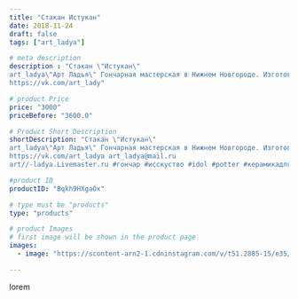 ```yaml
---
title: "Стакан Истукан"
date: 2018-11-24
draft: false
tags: ["art_ladya"]

# meta description
description : "Стакан \"Истукан\"
art_ladya\"Арт Ладья\" Гончарная мастерская в Нижнем Новгороде. Изготовление керамики и мастер//-классы по обучению. 
https://vk.com/art_lady"

# product Price
price: "3000"
priceBefore: "3600.0"

# Product Short Description
shortDescription: "Стакан \"Истукан\"
art_ladya\"Арт Ладья\" Гончарная мастерская в Нижнем Новгороде. Изготовление керамики и мастер//-классы по обучению. 
https://vk.com/art_ladya art_ladya@mail.ru 
art//-ladya.Livemaster.ru #гончар #исскуство #idol #potter #керамикадляинтерьера #керамикаручнаяработа #гончарнаямастерская #керамиканазаказ #handmade #посудаизглины #керамика #гончарнаяпосуда #эксклюзивнаякерамика #painter #dishes #decor #ceramicar #nntoday #claygoods #restaurant #earthenware #ceramic #design #островпасхи #magic #ezoteric #ceramicart #стаканистукан #clay #авторскаякерамика"

#product ID
productID: "Bqkh9HXgaOx"

# type must be "products"
type: "products"

# product Images
# first image will be shown in the product page
images:
  - image: "https://scontent-arn2-1.cdninstagram.com/v/t51.2885-15/e35/44828892_386341241906614_7863003115255694252_n.jpg?tp=1&_nc_ht=scontent-arn2-1.cdninstagram.com&_nc_cat=110&_nc_ohc=t4vS-diifMYAX8IIQjN&ccb=7-4&oh=7f007372df6bee0c5dc719063d19e302&oe=60831F9E&_nc_sid=86f79a&ig_cache_key=MTkxOTgwODY3NjUwMDE4NjAzMw%3D%3D.2-ccb7-4"

---
```

lorem
